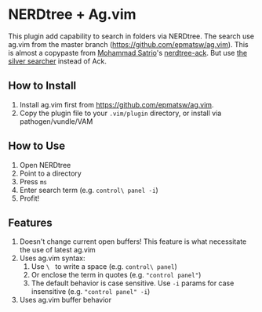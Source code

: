 # NERDtree + Ag.vim

This plugin add capability to search in folders via NERDtree. The search use ag.vim from the master branch (<https://github.com/epmatsw/ag.vim>).
This is almost a copypaste from [Mohammad Satrio](https://github.com/tyok)'s [nerdtree-ack](https://github.com/tyok/nerdtree-ack). But use [the silver searcher](https://github.com/ggreer/the_silver_searcher) instead of Ack.

## How to Install

1. Install ag.vim first from <https://github.com/epmatsw/ag.vim>. 
1. Copy the plugin file to your `.vim/plugin` directory, or install via pathogen/vundle/VAM

## How to Use

1. Open NERDtree
1. Point to a directory
1. Press `ms`
1. Enter search term (e.g. `control\ panel -i`)
1. Profit!

## Features

1. Doesn't change current open buffers! This feature is what necessitate the use of latest ag.vim
1. Uses ag.vim syntax:
    1. Use `\ ` to write a space (e.g. `control\ panel`)
    1. Or enclose the term in quotes (e.g. `"control panel"`)
    1. The default behavior is case sensitive. Use `-i` params for case insensitive (e.g. `"control panel" -i`)
1. Uses ag.vim buffer behavior
